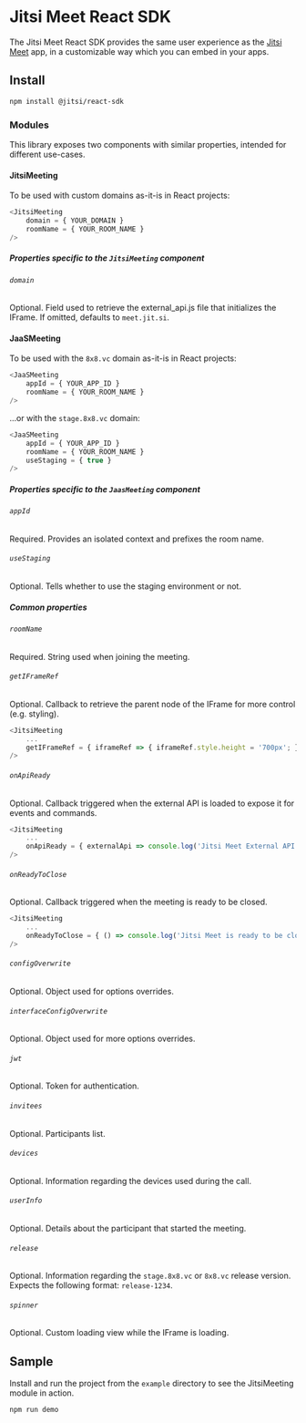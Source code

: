 # Jitsi Meet React SDK
The Jitsi Meet React SDK provides the same user experience as the [Jitsi Meet](https://github.com/jitsi/jitsi-meet) app, in a customizable way which you can embed in your apps.

## Install
```bash
npm install @jitsi/react-sdk
```
### Modules
This library exposes two components with similar properties, intended for different use-cases.
#### JitsiMeeting
To be used with custom domains as-it-is in React projects:
```js
<JitsiMeeting
    domain = { YOUR_DOMAIN }
    roomName = { YOUR_ROOM_NAME }
/>
```
##### Properties specific to the `JitsiMeeting` component
###### `domain`
Optional. Field used to retrieve the external_api.js file that initializes the IFrame. If omitted, defaults to `meet.jit.si`.

#### JaaSMeeting
To be used with the `8x8.vc` domain as-it-is in React projects:
```js
<JaaSMeeting
    appId = { YOUR_APP_ID }
    roomName = { YOUR_ROOM_NAME }
/>
```

...or with the `stage.8x8.vc` domain:
```js
<JaaSMeeting
    appId = { YOUR_APP_ID }
    roomName = { YOUR_ROOM_NAME }
    useStaging = { true }
/>
```

##### Properties specific to the `JaasMeeting` component
###### `appId` 
Required. Provides an isolated context and prefixes the room name.

###### `useStaging`
Optional. Tells whether to use the staging environment or not.

##### Common properties
###### `roomName`
Required. String used when joining the meeting.

###### `getIFrameRef`
Optional. Callback to retrieve the parent node of the IFrame for more control (e.g. styling).
```js
<JitsiMeeting
    ...
    getIFrameRef = { iframeRef => { iframeRef.style.height = '700px'; } }
/>
```

###### `onApiReady`
Optional. Callback triggered when the external API is loaded to expose it for events and commands.
```js
<JitsiMeeting
    ...
    onApiReady = { externalApi => console.log('Jitsi Meet External API', externalApi) }
/>
```

###### `onReadyToClose`
Optional. Callback triggered when the meeting is ready to be closed.
```js
<JitsiMeeting
    ...
    onReadyToClose = { () => console.log('Jitsi Meet is ready to be closed') }
/>
```

###### `configOverwrite`
Optional. Object used for options overrides.

###### `interfaceConfigOverwrite`
Optional. Object used for more options overrides.

###### `jwt`
Optional. Token for authentication.

###### `invitees`
Optional. Participants list.

###### `devices`
Optional. Information regarding the devices used during the call.

###### `userInfo`
Optional. Details about the participant that started the meeting.

###### `release`
Optional. Information regarding the `stage.8x8.vc` or `8x8.vc` release version. Expects the following format: `release-1234`.

###### `spinner`
Optional. Custom loading view while the IFrame is loading.

## Sample
Install and run the project from the `example` directory to see the JitsiMeeting module in action.
```bash
npm run demo
```

